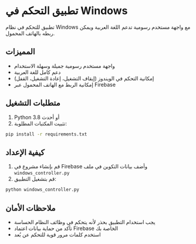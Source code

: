 # تطبيق التحكم في Windows

تطبيق للتحكم في نظام Windows مع واجهة مستخدم رسومية تدعم اللغة العربية ويمكن ربطه بالهاتف المحمول.

## المميزات
- واجهة مستخدم رسومية جميلة وسهلة الاستخدام
- دعم كامل للغة العربية
- إمكانية التحكم في الويندوز (إيقاف التشغيل، إعادة التشغيل، القفل)
- إمكانية الربط مع الهاتف المحمول عبر Firebase

## متطلبات التشغيل
1. Python 3.8 أو أحدث
2. تثبيت المكتبات المطلوبة:
```bash
pip install -r requirements.txt
```

## كيفية الإعداد
1. قم بإنشاء مشروع في Firebase وأضف بيانات التكوين في ملف `windows_controller.py`
2. قم بتشغيل التطبيق:
```bash
python windows_controller.py
```

## ملاحظات الأمان
- يجب استخدام التطبيق بحذر لأنه يتحكم في وظائف النظام الحساسة
- تأكد من حماية بيانات اعتماد Firebase الخاصة بك
- استخدم كلمات مرور قوية للتحكم عن بُعد
